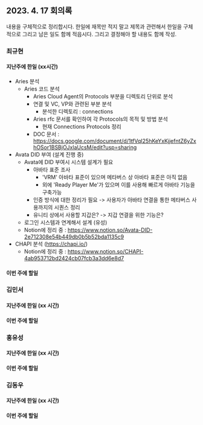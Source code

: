 ## 2023. 4. 17 회의록

내용을 구체적으로 정리합시다. 한일에 재목만 적지 말고 제목과 관련해서 한일을 구체적으로 그리고 남은 일도 함께 적읍시다. 그리고 결정해야 할 내용도 함께 작성. 

### 최규현

#### 지난주에 한일 (xx시간)
  - Aries 분석
    - Aries 코드 분석
      - Aries Cloud Agent의 Protocols 부분을 디렉토리 단위로 분석
      - 연결 및 VC, VP와 관련된 부분 분석
        - 분석한 디렉토리 : connections
      - Aries rfc 문서를 확인하여 각 Protocols의 목적 및 방법 분석
        - 현재 Connections Protocols 정리
      - DOC 문서 : https://docs.google.com/document/d/1tfVqI25hKeYxKjjefntZ6yZxhOSor1BSBjOJxlaUcsM/edit?usp=sharing
  - Avata DID 부여 (설계 진행 중)
    - Avata에 DID 부여시 시스템 설계가 필요
      - 아바타 표준 조사 
        - 'VRM' 아바타 표준이 있으며 메타버스 상 아바타 표준은 아직 없음
        - 외에 'Ready Player Me'가 있으며 이를 사용해 빠르게 아바타 기능을 구축가능
      - 인증 방식에 대한 정리가 필요 -> 사용자가 아바타 연결을 통한 메타버스 사용까지의 시퀀스 정리
      - 유니티 상에서 사용할 지갑은? -> 지갑 연결을 위한 기능은?
    - 로그인 시스템과 연계해서 설계 (유성)
    - Notion에 정리 중 : https://www.notion.so/Avata-DID-2e712308e54b449db0b5b52bda1135c9
  - CHAPI 분석 (https://chapi.io/)
    - Notion에 정리 중 : https://www.notion.so/CHAPI-4ab953712bd2424cb07fcb3a3dd6e8d7

#### 이번 주에 할일 

### 김민서

#### 지난주에 한일 (xx 시간)


#### 이번 주에 할일 


### 홍유성

#### 지난주에 한일 (xx 시간)


#### 이번 주에 할일 




### 김동우

#### 지난주에 한일 (xx 시간)


#### 이번 주에 할일 

